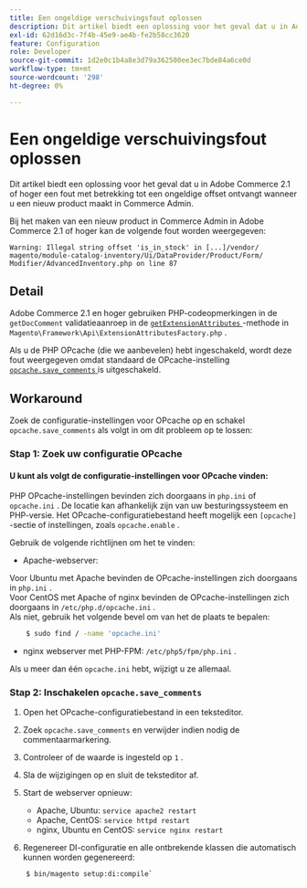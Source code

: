 ```yaml
---
title: Een ongeldige verschuivingsfout oplossen
description: Dit artikel biedt een oplossing voor het geval dat u in Adobe Commerce 2.1 of hoger een fout met betrekking tot een ongeldige offset ontvangt wanneer u een nieuw product maakt in Commerce Admin.
exl-id: 62d16d3c-7f4b-45e9-ae4b-fe2b58cc3620
feature: Configuration
role: Developer
source-git-commit: 1d2e0c1b4a8e3d79a362500ee3ec7bde84a6ce0d
workflow-type: tm+mt
source-wordcount: '298'
ht-degree: 0%

---
```


# Een ongeldige verschuivingsfout oplossen

Dit artikel biedt een oplossing voor het geval dat u in Adobe Commerce 2.1 of hoger een fout met betrekking tot een ongeldige offset ontvangt wanneer u een nieuw product maakt in Commerce Admin.

Bij het maken van een nieuw product in Commerce Admin in Adobe Commerce 2.1 of hoger kan de volgende fout worden weergegeven:

```text
Warning: Illegal string offset 'is_in_stock' in [...]/vendor/
magento/module-catalog-inventory/Ui/DataProvider/Product/Form/
Modifier/AdvancedInventory.php on line 87
```

## Detail

Adobe Commerce 2.1 en hoger gebruiken PHP-codeopmerkingen in de `getDocComment` validatieaanroep in de [`getExtensionAttributes` ](https://github.com/magento/magento2/blob/2.3/lib/internal/Magento/Framework/Api/ExtensionAttributesFactory.php#L64-L73) -methode in `Magento\Framework\Api\ExtensionAttributesFactory.php` .

Als u de PHP OPcache (die we aanbevelen) hebt ingeschakeld, wordt deze fout weergegeven omdat standaard de OPcache-instelling [`opcache.save_comments` ](http://php.net/manual/en/opcache.configuration.php#ini.opcache.save_comments) is uitgeschakeld.

## Workaround

Zoek de configuratie-instellingen voor OPcache op en schakel `opcache.save_comments` als volgt in om dit probleem op te lossen:

### Stap 1: Zoek uw configuratie OPcache

#### U kunt als volgt de configuratie-instellingen voor OPcache vinden:

PHP OPcache-instellingen bevinden zich doorgaans in `php.ini` of `opcache.ini` . De locatie kan afhankelijk zijn van uw besturingssysteem en PHP-versie. Het OPcache-configuratiebestand heeft mogelijk een `[opcache]` -sectie of instellingen, zoals `opcache.enable` .

Gebruik de volgende richtlijnen om het te vinden:

* Apache-webserver:<br>

Voor Ubuntu met Apache bevinden de OPcache-instellingen zich doorgaans in `php.ini` .<br>
Voor CentOS met Apache of nginx bevinden de OPcache-instellingen zich doorgaans in `/etc/php.d/opcache.ini` .<br>
Als niet, gebruik het volgende bevel om van het de plaats te bepalen:

```bash
    $ sudo find / -name 'opcache.ini'
```

* nginx webserver met PHP-FPM: `/etc/php5/fpm/php.ini` .

Als u meer dan één `opcache.ini` hebt, wijzigt u ze allemaal.


### Stap 2: Inschakelen `opcache.save_comments`

1. Open het OPcache-configuratiebestand in een teksteditor.
1. Zoek `opcache.save_comments` en verwijder indien nodig de commentaarmarkering.
1. Controleer of de waarde is ingesteld op `1` .
1. Sla de wijzigingen op en sluit de teksteditor af.
1. Start de webserver opnieuw:

   * Apache, Ubuntu: `service apache2 restart`
   * Apache, CentOS: `service httpd restart`
   * nginx, Ubuntu en CentOS: `service nginx restart`

1. Regenereer DI-configuratie en alle ontbrekende klassen die automatisch kunnen worden gegenereerd:

```bash
    $ bin/magento setup:di:compile`
```
